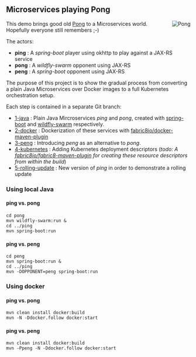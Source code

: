 ## Microservices playing Pong

<img alt="Pong" align="right" style="margin-left: 25px" src="https://raw.githubusercontent.com/rhuss/ping-pong-peng/pong-gif/pong.gif">

This demo brings good old [Pong](https://en.wikipedia.org/wiki/Pong) to a Microservices world.
Hopefully everyone still remembers ;-)

The actors:

* **ping** : A *spring-boot* player using okhttp to play against a JAX-RS service
* **pong** : A *wildfly-swarm* opponent using JAX-RS
* **peng** : A *spring-boot* opponent using JAX-RS

The purpose of this project is to show the gradual process from converting a plain Java Microservices over Docker images to a full Kubernetes orchestration setup. 

Each step is contained in a separate Git branch:

* [1-java](https://github.com/rhuss/ping-pong-peng/tree/1-java) : Plain Java Mircroservices *ping* and *pong*, created with [spring-boot](http://projects.spring.io/spring-boot/) and [wildfly-swarm](http://wildfly-swarm.io/) respectively. 
* [2-docker](https://github.com/rhuss/ping-pong-peng/tree/2-docker) : Dockerization of these services with [fabric8io/docker-maven-plugin](https://github.com/fabric8io/docker-maven-plugin)
* [3-peng](https://github.com/rhuss/ping-pong-peng/tree/3-peng) : Introducing *peng* as an alternative to *pong*.
* [4-kubernetes](https://github.com/rhuss/ping-pong-peng/tree/4-kubernetes) : Adding Kubernetes deployment descriptors (*todo: A [fabric8io/fabric8-maven-plugin](https://github.com/fabric8io/fabric8-maven-plugin) for creating these resource descriptors from within the build*)
* [5-rolling-update](https://github.com/rhuss/ping-pong-peng/tree/5-rolling-update) : New version of *ping* in order to demonstrate a rolling update

### Using local Java

#### ping vs. pong

```
cd pong
mvn wildfly-swarm:run &
cd ../ping
mvn spring-boot:run
```

#### ping vs. peng

```
cd peng
mvn spring-boot:run &
cd ../ping
mvn -DOPPONENT=peng spring-boot:run
```

### Using docker

#### ping vs. pong

```
mvn clean install docker:build
mvn -N -Ddocker.follow docker:start
```

#### ping vs. peng

```
mvn clean install docker:build
mvn -Ppeng -N -Ddocker.follow docker:start
```
